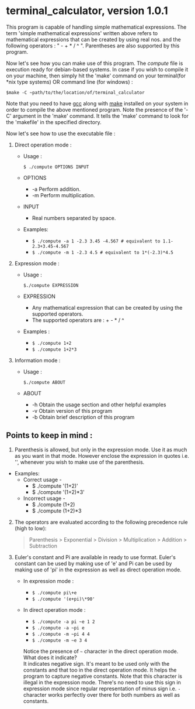 terminal_calculator, version 1.0.1
==================================
This program is capable of handling simple mathematical expressions. The term 'simple mathematical expressions' written above refers to mathematical expressions that can be created by using real nos. and the following operators : " - + * / ^ ". Parentheses are also supported by this program.

Now let's see how you can make use of this program. The *compute* file is execution ready for debian-based systems. In case if you wish to compile it on your machine, then simply hit the 'make' command on your terminal(for \*nix type systems) OR command line (for windows) :

`$make -C ~path/to/the/location/of/terminal_calculator`

Note that you need to have [gcc](https://gcc.gnu.org/) along with [make](https://www.gnu.org/software/make/) installed on your system in order to compile the above mentioned program. Note the presence of the '-C' argument in the 'make' command. It tells the 'make' command to look for the 'makefile' in the specified directory.

Now let's see how to use the executable file :

1. Direct operation mode :
   - Usage :

     `$ ./compute OPTIONS INPUT`

   - OPTIONS
     * -a    Perform addition.
     * -m    Perform multiplication.

   - INPUT
     * Real numbers separated by space.
     
   - Examples:
     * `$ ./compute -a 1 -2.3 3.45 -4.567 # equivalent to 1.1-2.3+3.45-4.567`
     * `$ ./compute -m 1 -2.3 4.5 # equivalent to 1*(-2.3)*4.5`

2. Expression mode :
   - Usage :
     
     `$./compute EXPRESSION`

   - EXPRESSION
     * Any mathematical expression that can be created by using the supported operators.
     * The supported operators are : + - \* / ^

   - Examples :
     * `$ ./compute 1+2`
     * `$ ./compute 1+2*3`

3. Information mode :
   - Usage :
     
     `$./compute ABOUT`
   - ABOUT
     * -h	Obtain the usage section and other helpful examples
     * -v	Obtain version of this program
     * -b	Obtain brief description of this program

Points to keep in mind :
------------------------
1. Parenthesis is allowed, but only in the expression mode. Use it as much as you want in that mode. However enclose the expression in quotes i.e. '', whenever you wish to make use of the parenthesis.
  - Examples:
    * Correct usage - 
      - $ ./compute '(1+2)' 
      - $ ./compute '(1+2)\*3'
    * Incorrect usage -
      - $ ./compute (1+2) 
      - $ ./compute (1+2)\*3

2. The operators are evaluated according to the following precedence rule (high to low):
   > Parenthesis \> Exponential \> Division \> Multiplication \> Addition \> Subtraction

3. Euler's constant and Pi are available in ready to use format. Euler's constant can be used by making use of 'e' and Pi can be used by making 
   use of 'pi' in the expression as well as direct operation mode.
   - In expression mode :
     * `$ ./compute pi\+e`
     * `$ ./compute '(e+pi)\*90'`
  
   - In direct operation mode :
     * `$ ./compute -a pi ~e 1 2`
     * `$ ./compute -a ~pi e`
     * `$ ./compute -m ~pi 4 4`
     * `$ ./compute -m ~e 3 4`

     Notice the presence of `~` character in the direct operation mode. What does it indicate?    
     It indicates negative sign. It's meant to be used only with the constants and that too in the direct operation mode. It helps the program to capture negative constants. Note that this character is illegal in the expression mode. There's no need to use this sign in expression mode since regular representation of minus sign i.e. `-` character works perfectly over there for both numbers as well as constants.
